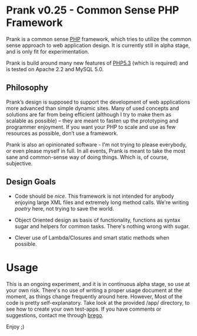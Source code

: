 Prank v0.25 - Common Sense PHP Framework
========================================

Prank is a common sense [PHP][] framework, which tries to utilize the common
sense approach to web application design. It is currently still in alpha stage,
and is only fit for experimentation.

Prank is build around many new features of [PHP5.3][] (which is required) and
is tested on Apache 2.2 and MySQL 5.0.

[PHP]:    http://php.net/                                    "PHP"
[PHP5.3]: http://www.php.net/archive/2008.php#id2008-08-01-1 "PHP5.3 alpha"

Philosophy
----------

Prank’s design is supposed to support the development of web applications more
advanced than simple dynamic sites. Many of used concepts and solutions are far
from being efficient (although I try to make them as scalable as possible)
– they are meant to fasten up the prototyping and programmer enjoyment. If you
want your PHP to scale and use as few resources as possible, don’t use a
framework.

Prank is also an opinionated software - I'm not trying to please everybody, or
even please myself in full. In all events, Prank is meant to take the most sane
and common-sense way of doing things. Which is, of course, subjective.

Design Goals
------------

*  Code should be *nice*. This framework is not intended for anybody enjoying
   large XML files and extremely long method calls. We're writing *poetry*
   here, not trying to save the world.

*  Object Oriented design as basis of functionality, functions as syntax sugar
   and helpers for common tasks. There's nothing wrong with sugar.

*  Clever use of Lambda/Closures and smart static methods when possible.

Usage
=====

This is an ongoing experiment, and it is in continuous alpha stage, so use at
your own risk. There's no use of writing a proper usage document at the moment,
as things change frequently around here. However, Most of the code is pretty
self-explanatory. Take look at the provided /app/ directory, to see how to
create your own test-apps. If you have comments or suggestions, contact me
through [brego][].

Enjoy ;)

[brego]: mailto:brego.dk@gmail.com